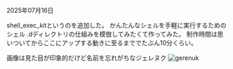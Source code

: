 2025年07月16日

shell_exec_kitというのを追加した。
かんたんなシェルを手軽に実行するためのシェル
.dディレクトリの仕組みを模倣してみたくて作ってみた。
制作時間は思いついてからここにアップする動きに至るまででたぶん10分くらい。


画像は見た目が印象的だけど名前を忘れがちなジェレヌク
![gerenuk](https://upload.wikimedia.org/wikipedia/commons/f/f4/Lightmatter_gerenuk.jpg)
